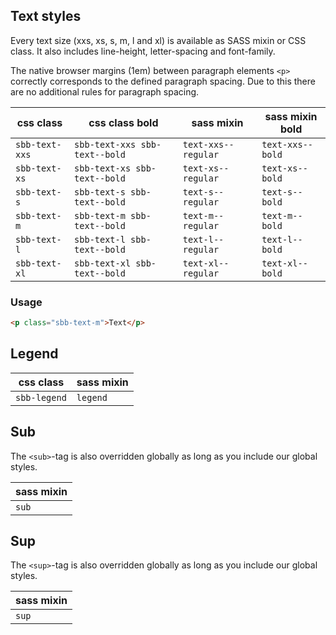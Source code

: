 ## Text styles

Every text size (xxs, xs, s, m, l and xl) is available as SASS mixin or CSS class.
It also includes line-height, letter-spacing and font-family.

The native browser margins (1em) between paragraph elements `<p>` correctly corresponds
to the defined paragraph spacing. Due to this there are no additional rules for paragraph spacing.

| css class      | css class bold                | sass mixin          | sass mixin bold  |
| -------------- | ----------------------------- | ------------------- | ---------------- |
| `sbb-text-xxs` | `sbb-text-xxs sbb-text--bold` | `text-xxs--regular` | `text-xxs--bold` |
| `sbb-text-xs`  | `sbb-text-xs sbb-text--bold`  | `text-xs--regular`  | `text-xs--bold`  |
| `sbb-text-s`   | `sbb-text-s sbb-text--bold`   | `text-s--regular`   | `text-s--bold`   |
| `sbb-text-m`   | `sbb-text-m sbb-text--bold`   | `text-m--regular`   | `text-m--bold`   |
| `sbb-text-l`   | `sbb-text-l sbb-text--bold`   | `text-l--regular`   | `text-l--bold`   |
| `sbb-text-xl`  | `sbb-text-xl sbb-text--bold`  | `text-xl--regular`  | `text-xl--bold`  |

### Usage

```html
<p class="sbb-text-m">Text</p>
```

## Legend

| css class    | sass mixin |
| ------------ | ---------- |
| `sbb-legend` | `legend`   |

## Sub

The `<sub>`-tag is also overridden globally as long as you include our global styles.

| sass mixin |
| ---------- |
| `sub`      |

## Sup

The `<sup>`-tag is also overridden globally as long as you include our global styles.

| sass mixin |
| ---------- |
| `sup`      |
